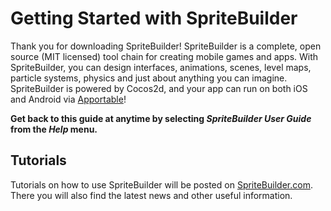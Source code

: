 # Getting Started with SpriteBuilder
Thank you for downloading SpriteBuilder! SpriteBuilder is a complete, open source (MIT licensed) tool chain for creating mobile games and apps. With SpriteBuilder, you can design interfaces, animations, scenes, level maps, particle systems, physics and just about anything you can imagine. SpriteBuilder is powered by Cocos2d, and your app can run on both iOS and Android via [Apportable](http://www.apportable.com)!

**Get back to this guide at anytime by selecting *SpriteBuilder User Guide* from the *Help* menu.**

## Tutorials
Tutorials on how to use SpriteBuilder will be posted on [SpriteBuilder.com](http://spritebuilder.com). There you will also find the latest news and other useful information.
